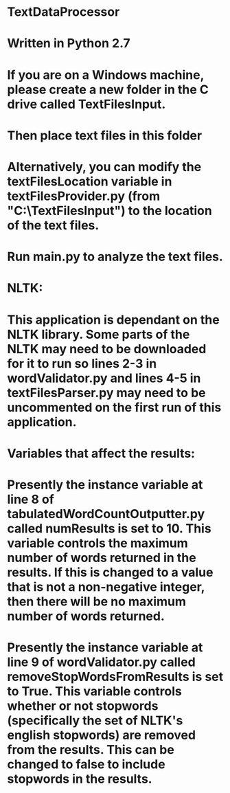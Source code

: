 # TextDataProcessor
#
# Written in Python 2.7 
#
# If you are on a Windows machine, please create a new folder in the C drive called TextFilesInput.
# Then place text files in this folder
#
# Alternatively, you can modify the textFilesLocation variable in textFilesProvider.py (from "C:\\TextFilesInput") to the location of the text files.
#
# Run main.py to analyze the text files.
#
# NLTK:
# This application is dependant on the NLTK library. Some parts of the NLTK may need to be downloaded for it to run so lines 2-3 in wordValidator.py and lines 4-5 in textFilesParser.py may need to be uncommented on the first run of this application.
#
# Variables that affect the results:
# Presently the instance variable at line 8 of tabulatedWordCountOutputter.py called numResults is set to 10. This variable controls the maximum number of words returned in the results. If this is changed to a value that is not a non-negative integer, then there will be no maximum number of words returned.
# Presently the instance variable at line 9 of wordValidator.py called removeStopWordsFromResults is set to True. This variable controls whether or not stopwords (specifically the set of NLTK's english stopwords) are removed from the results. This can be changed to false to include stopwords in the results.
